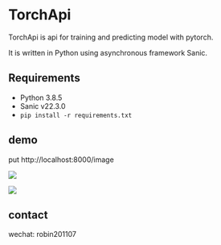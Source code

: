 # TorchApi

TorchApi is api for training and predicting model with pytorch.

It is written in Python using asynchronous framework Sanic.

## Requirements
* Python 3.8.5
* Sanic v22.3.0
* `pip install -r requirements.txt`

## demo

put http://localhost:8000/image

![](/Users/liguobin/Projects/torchapi/api/algo/data/horse.jpg)

![](/Users/liguobin/Projects/torchapi/api/algo/data/postman.png)

## contact
wechat: robin201107
